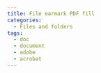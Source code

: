 ```yaml
---
title: File earmark PDF fill
categories:
  - Files and folders
tags:
  - doc
  - document
  - adobe
  - acrobat
---
```

